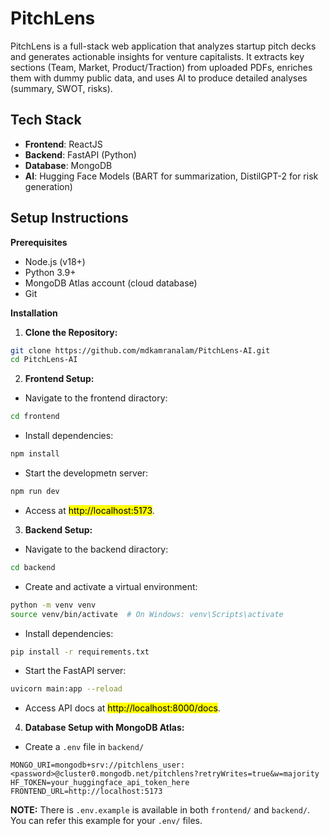 # PitchLens

PitchLens is a full-stack web application that analyzes startup pitch decks and generates actionable insights for venture capitalists. It extracts key sections (Team, Market, Product/Traction) from uploaded PDFs, enriches them with dummy public data, and uses AI to produce detailed analyses (summary, SWOT, risks).

## Tech Stack

- **Frontend**: ReactJS
- **Backend**: FastAPI (Python)
- **Database**: MongoDB
- **AI**: Hugging Face Models (BART for summarization, DistilGPT-2 for risk generation)

## Setup Instructions

**Prerequisites**

- Node.js (v18+)
- Python 3.9+
- MongoDB Atlas account (cloud database)
- Git

**Installation**

1. **Clone the Repository:**

```bash
git clone https://github.com/mdkamranalam/PitchLens-AI.git
cd PitchLens-AI
```

2. **Frontend Setup:**

- Navigate to the frontend diractory:

```bash
cd frontend
```

- Install dependencies:

```bash
npm install
```

- Start the developmetn server:

```bash
npm run dev
```

- Access at <mark>http://localhost:5173</mark>.

3. **Backend Setup:**

- Navigate to the backend diractory:

```bash
cd backend
```

- Create and activate a virtual environment:

```bash
python -m venv venv
source venv/bin/activate  # On Windows: venv\Scripts\activate
```

- Install dependencies:

```bash
pip install -r requirements.txt
```

- Start the FastAPI server:

```bash
uvicorn main:app --reload
```

- Access API docs at <mark>http://localhost:8000/docs</mark>.

4. **Database Setup with MongoDB Atlas:**

- Create a <code>.env</code> file in <code>backend/</code>

```plain
MONGO_URI=mongodb+srv://pitchlens_user:<password>@cluster0.mongodb.net/pitchlens?retryWrites=true&w=majority
HF_TOKEN=your_huggingface_api_token_here
FRONTEND_URL=http://localhost:5173
```

**NOTE:** There is <code>.env.example</code> is available in both <code>frontend/</code> and <code>backend/</code>. You can refer this example for your <code>.env/</code> files.
